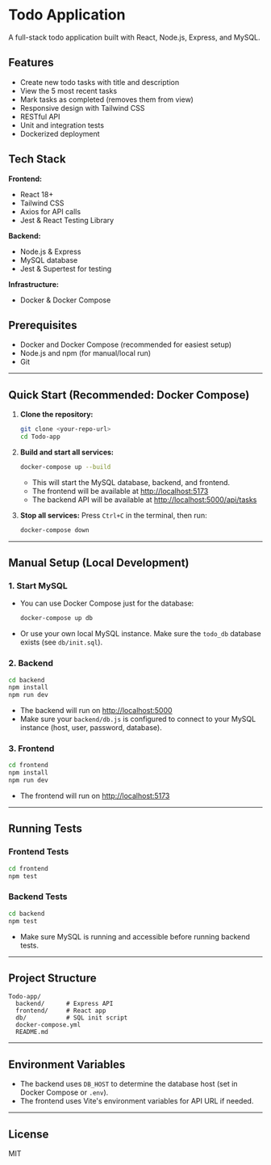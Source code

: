 # Todo Application

A full-stack todo application built with React, Node.js, Express, and MySQL.

## Features

- Create new todo tasks with title and description
- View the 5 most recent tasks
- Mark tasks as completed (removes them from view)
- Responsive design with Tailwind CSS
- RESTful API
- Unit and integration tests
- Dockerized deployment

## Tech Stack

**Frontend:**
- React 18+
- Tailwind CSS
- Axios for API calls
- Jest & React Testing Library

**Backend:**
- Node.js & Express
- MySQL database
- Jest & Supertest for testing

**Infrastructure:**
- Docker & Docker Compose

## Prerequisites

- Docker and Docker Compose (recommended for easiest setup)
- Node.js and npm (for manual/local run)
- Git

---

## Quick Start (Recommended: Docker Compose)

1. **Clone the repository:**
   ```bash
   git clone <your-repo-url>
   cd Todo-app
   ```

2. **Build and start all services:**
   ```bash
   docker-compose up --build
   ```
   - This will start the MySQL database, backend, and frontend.
   - The frontend will be available at [http://localhost:5173](http://localhost:5173)
   - The backend API will be available at [http://localhost:5000/api/tasks](http://localhost:5000/api/tasks)

3. **Stop all services:**
   Press `Ctrl+C` in the terminal, then run:
   ```bash
   docker-compose down
   ```

---

## Manual Setup (Local Development)

### 1. **Start MySQL**
- You can use Docker Compose just for the database:
  ```bash
  docker-compose up db
  ```
- Or use your own local MySQL instance. Make sure the `todo_db` database exists (see `db/init.sql`).

### 2. **Backend**
```bash
cd backend
npm install
npm run dev
```
- The backend will run on [http://localhost:5000](http://localhost:5000)
- Make sure your `backend/db.js` is configured to connect to your MySQL instance (host, user, password, database).

### 3. **Frontend**
```bash
cd frontend
npm install
npm run dev
```
- The frontend will run on [http://localhost:5173](http://localhost:5173)

---

## Running Tests

### **Frontend Tests**
```bash
cd frontend
npm test
```

### **Backend Tests**
```bash
cd backend
npm test
```
- Make sure MySQL is running and accessible before running backend tests.

---

## Project Structure

```
Todo-app/
  backend/      # Express API
  frontend/     # React app
  db/           # SQL init script
  docker-compose.yml
  README.md
```

---

## Environment Variables
- The backend uses `DB_HOST` to determine the database host (set in Docker Compose or `.env`).
- The frontend uses Vite's environment variables for API URL if needed.

---

## License
MIT
